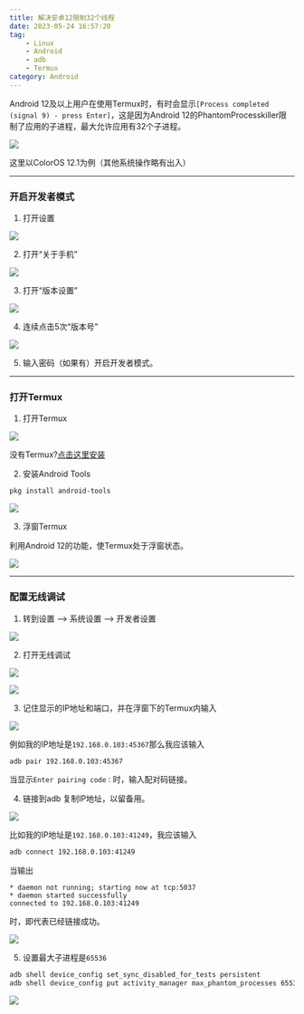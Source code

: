 ```yaml
---
title: 解决安卓12限制32个线程
date: 2023-05-24 16:57:20
tag: 
    - Linux
    - Android
    - adb
    - Termux
category: Android
---
```


Android 12及以上用户在使用Termux时，有时会显示`[Process completed (signal 9) - press Enter]`，这是因为Android 12的PhantomProcesskiller限制了应用的子进程，最大允许应用有32个子进程。

![](https://image.hestudio.net/img/2023/05/24/646e30e301bc0.jpg)

这里以ColorOS 12.1为例（其他系统操作略有出入）

---

### 开启开发者模式

1. 打开设置

![](https://image.hestudio.net/img/2023/05/24/646e3396619f3.jpg)

2. 打开“关于手机”

![](https://image.hestudio.net/img/2023/05/25/646e37335a059.jpg)

3. 打开“版本设置”

![](https://image.hestudio.net/img/2023/05/25/646e37b13add7.jpg)

4. 连续点击5次“版本号”

![](https://image.hestudio.net/img/2023/05/25/646e37e23d65f.jpg)

5. 输入密码（如果有）开启开发者模式。

---

### 打开Termux

1. 打开Termux

![](https://image.hestudio.net/img/2023/05/25/646e390076c17.jpg)

没有Termux?[点击这里安装](https://gitlab.com/heStudio/res/-/raw/main/Termux_0.118.0.apk?inline=false)

2. 安装Android Tools

```sh
pkg install android-tools
```

![](https://image.hestudio.net/img/2023/05/25/646e39bb37b29.jpg)

3. 浮窗Termux

利用Android 12的功能，使Termux处于浮窗状态。

![](https://image.hestudio.net/img/2023/05/25/646e3a72db6b3.jpg)

---

### 配置无线调试
1. 转到设置 --> 系统设置 --> 开发者设置

![](https://image.hestudio.net/img/2023/05/25/646e3b2ac5102.jpg)

2. 打开无线调试

![](https://image.hestudio.net/img/2023/05/25/646e3bdbe0e18.jpg)

![](https://image.hestudio.net/img/2023/05/25/646e3bfb9f918.jpg)

3. 记住显示的IP地址和端口，并在浮窗下的Termux内输入

![](https://image.hestudio.net/img/2023/05/25/646e3d6fc00e7.jpg)

例如我的IP地址是`192.168.0.103:45367`那么我应该输入
```sh
adb pair 192.168.0.103:45367
```

当显示`Enter pairing code：`时，输入配对码链接。

4. 链接到adb
复制IP地址，以留备用。

![](https://image.hestudio.net/img/2023/05/25/646e3e90bdf03.jpg)

比如我的IP地址是`192.168.0.103:41249`，我应该输入

```sh
adb connect 192.168.0.103:41249
```

当输出
```text
* daemon not running; starting now at tcp:5037
* daemon started successfully
connected to 192.168.0.103:41249
```
时，即代表已经链接成功。

![](https://image.hestudio.net/img/2023/05/25/646e3fb231205.jpg)

5. 设置最大子进程是`65536`

```sh
adb shell device_config set_sync_disabled_for_tests persistent 
adb shell device_config put activity_manager max_phantom_processes 65536
```

![](https://image.hestudio.net/img/2023/05/25/646e401558f04.jpg)

<Share colorful />
